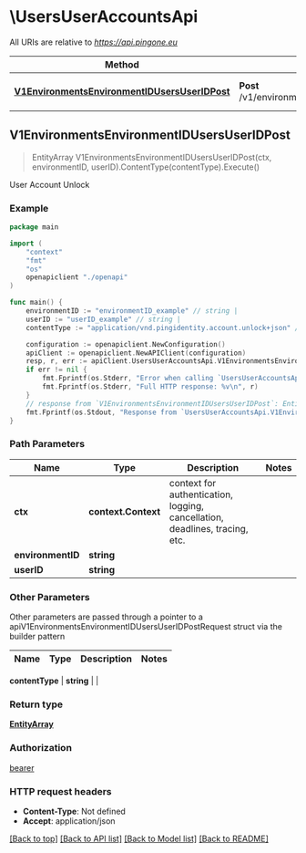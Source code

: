 # \UsersUserAccountsApi

All URIs are relative to *https://api.pingone.eu*

Method | HTTP request | Description
------------- | ------------- | -------------
[**V1EnvironmentsEnvironmentIDUsersUserIDPost**](UsersUserAccountsApi.md#V1EnvironmentsEnvironmentIDUsersUserIDPost) | **Post** /v1/environments/{environmentID}/users/{userID} | User Account Unlock



## V1EnvironmentsEnvironmentIDUsersUserIDPost

> EntityArray V1EnvironmentsEnvironmentIDUsersUserIDPost(ctx, environmentID, userID).ContentType(contentType).Execute()

User Account Unlock

### Example

```go
package main

import (
    "context"
    "fmt"
    "os"
    openapiclient "./openapi"
)

func main() {
    environmentID := "environmentID_example" // string | 
    userID := "userID_example" // string | 
    contentType := "application/vnd.pingidentity.account.unlock+json" // string |  (optional)

    configuration := openapiclient.NewConfiguration()
    apiClient := openapiclient.NewAPIClient(configuration)
    resp, r, err := apiClient.UsersUserAccountsApi.V1EnvironmentsEnvironmentIDUsersUserIDPost(context.Background(), environmentID, userID).ContentType(contentType).Execute()
    if err != nil {
        fmt.Fprintf(os.Stderr, "Error when calling `UsersUserAccountsApi.V1EnvironmentsEnvironmentIDUsersUserIDPost``: %v\n", err)
        fmt.Fprintf(os.Stderr, "Full HTTP response: %v\n", r)
    }
    // response from `V1EnvironmentsEnvironmentIDUsersUserIDPost`: EntityArray
    fmt.Fprintf(os.Stdout, "Response from `UsersUserAccountsApi.V1EnvironmentsEnvironmentIDUsersUserIDPost`: %v\n", resp)
}
```

### Path Parameters


Name | Type | Description  | Notes
------------- | ------------- | ------------- | -------------
**ctx** | **context.Context** | context for authentication, logging, cancellation, deadlines, tracing, etc.
**environmentID** | **string** |  | 
**userID** | **string** |  | 

### Other Parameters

Other parameters are passed through a pointer to a apiV1EnvironmentsEnvironmentIDUsersUserIDPostRequest struct via the builder pattern


Name | Type | Description  | Notes
------------- | ------------- | ------------- | -------------


 **contentType** | **string** |  | 

### Return type

[**EntityArray**](EntityArray.md)

### Authorization

[bearer](../README.md#bearer)

### HTTP request headers

- **Content-Type**: Not defined
- **Accept**: application/json

[[Back to top]](#) [[Back to API list]](../README.md#documentation-for-api-endpoints)
[[Back to Model list]](../README.md#documentation-for-models)
[[Back to README]](../README.md)

